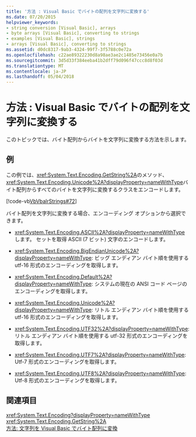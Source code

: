 ```yaml
---
title: '方法 : Visual Basic でバイトの配列を文字列に変換する'
ms.date: 07/20/2015
helpviewer_keywords:
- string conversion [Visual Basic], arrays
- byte arrays [Visual Basic], converting to strings
- examples [Visual Basic], strings
- arrays [Visual Basic], converting to strings
ms.assetid: d0dc8317-9ab3-4324-99f7-3f5788c0e72a
ms.openlocfilehash: c22ae89322230d8a98ae3ae2c1485e73456e0a7b
ms.sourcegitcommit: 3d5d33f384eeba41b2dff79d096f47ccc8d8f03d
ms.translationtype: MT
ms.contentlocale: ja-JP
ms.lasthandoff: 05/04/2018
---
```

# <a name="how-to-convert-an-array-of-bytes-into-a-string-in-visual-basic"></a>方法 : Visual Basic でバイトの配列を文字列に変換する
このトピックでは、バイト配列からバイトを文字列に変換する方法を示します。  
  
## <a name="example"></a>例  
 この例では、<xref:System.Text.Encoding.GetString%2A>のメソッド、<xref:System.Text.Encoding.Unicode%2A?displayProperty=nameWithType>バイト配列からすべてのバイトを文字列に変換するクラスをエンコードします。  
  
 [!code-vb[VbVbalrStrings#72](../../../../visual-basic/language-reference/functions/codesnippet/VisualBasic/how-to-convert-an-array-of-bytes-into-a-string_1.vb)]  
  
 バイト配列を文字列に変換する場合、エンコーディング オプションから選択できます。  
  
-   <xref:System.Text.Encoding.ASCII%2A?displayProperty=nameWithType>します。 セットを取得 ASCII (7 ビット) 文字のエンコードします。  
  
-   <xref:System.Text.Encoding.BigEndianUnicode%2A?displayProperty=nameWithType>: ビッグ エンディアン バイト順を使用する utf-16 形式のエンコーディングを取得します。  
  
-   <xref:System.Text.Encoding.Default%2A?displayProperty=nameWithType>: システムの現在の ANSI コード ページのエンコーディングを取得します。  
  
-   <xref:System.Text.Encoding.Unicode%2A?displayProperty=nameWithType>: リトル エンディアン バイト順を使用する utf-16 形式のエンコーディングを取得します。  
  
-   <xref:System.Text.Encoding.UTF32%2A?displayProperty=nameWithType>: リトル エンディアン バイト順を使用する utf-32 形式のエンコーディングを取得します。  
  
-   <xref:System.Text.Encoding.UTF7%2A?displayProperty=nameWithType>: Utf-7 形式のエンコーディングを取得します。  
  
-   <xref:System.Text.Encoding.UTF8%2A?displayProperty=nameWithType>: Utf-8 形式のエンコーディングを取得します。  
  
## <a name="see-also"></a>関連項目  
 <xref:System.Text.Encoding?displayProperty=nameWithType>  
 <xref:System.Text.Encoding.GetString%2A>  
 [方法: 文字列を Visual Basic でバイト配列に変換](../../../../visual-basic/programming-guide/language-features/strings/how-to-convert-strings-into-an-array-of-bytes.md)
